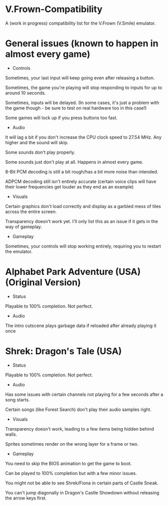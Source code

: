 # V.Frown-Compatibility
A (work in progress) compatibility list for the V.Frown (V.Smile) emulator.

# General issues (known to happen in almost every game)
- Controls

Sometimes, your last input will keep going even after releasing a button.

Sometimes, the game you're playing will stop responding to inputs for up to around 10 seconds.

Sometimes, inputs will be delayed. (In some cases, it's just a problem with the game though - be sure to test on real hardware too in this case!)

Some games will lock up if you press buttons too fast.

- Audio

It will lag a bit if you don't increase the CPU clock speed to 27.54 MHz. Any higher and the sound will skip.

Some sounds don't play properly.

Some sounds just don't play at all. Happens in almost every game.

8-Bit PCM decoding is still a bit rough/has a bit more noise than intended.

ADPCM decoding still isn't entirely accurate (certain voice clips will have their lower frequencies get louder as they end as an example)

- Visuals

Certain graphics don't load correctly and display as a garbled mess of tiles across the entire screen.

Transparency doesn't work yet. I'll only list this as an issue if it gets in the way of gameplay.

- Gameplay

Sometimes, your controls will stop working entirely, requiring you to restart the emulator.

# Alphabet Park Adventure (USA) (Original Version)
- Status

Playable to 100% completion. Not perfect.

- Audio

The intro cutscene plays garbage data if reloaded after already playing it once

# Shrek: Dragon's Tale (USA)
- Status

Playable to 100% completion. Not perfect.

- Audio

Has some issues with certain channels not playing for a few seconds after a song starts.

Certain songs (like Forest Search) don't play their audio samples right.

- Visuals

Transparency doesn't work, leading to a few items being hidden behind walls.

Sprites sometimes render on the wrong layer for a frame or two.

- Gameplay

You need to skip the BIOS animation to get the game to boot.

Can be played to 100% completion but with a few minor issues.

You might not be able to see Shrek/Fiona in certain parts of Castle Sneak.

You can't jump diagonally in Dragon's Castle Showdown without releasing the arrow keys first.
